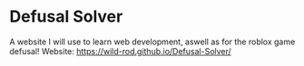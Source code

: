 # Defusal Solver
 A website I will use to learn web development, aswell as for the roblox game defusal!
 Website: https://wild-rod.github.io/Defusal-Solver/
